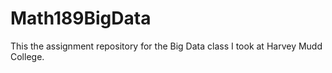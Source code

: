 # Math189BigData
This the assignment repository for the Big Data class I took at Harvey Mudd College. 
